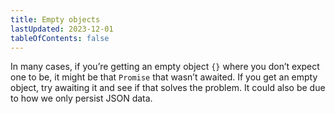 ```yaml
---
title: Empty objects
lastUpdated: 2023-12-01
tableOfContents: false
---
```



In many cases, if you’re getting an empty object `{}` where you don’t expect one
to be, it might be that `Promise` that wasn’t awaited. If you get an empty
object, try awaiting it and see if that solves the problem. It could also be due
to how we only persist JSON data.
